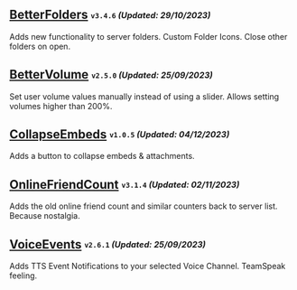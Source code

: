 ## [BetterFolders](https://betterdiscord.app/plugin/BetterFolders) <sub><sup>`v3.4.6` *(Updated: 29/10/2023)*</sup></sub>
Adds new functionality to server folders. Custom Folder Icons. Close other folders on open.

## [BetterVolume](https://betterdiscord.app/plugin/BetterVolume) <sub><sup>`v2.5.0` *(Updated: 25/09/2023)*</sup></sub>
Set user volume values manually instead of using a slider. Allows setting volumes higher than 200%.

## [CollapseEmbeds](https://betterdiscord.app/plugin/CollapseEmbeds) <sub><sup>`v1.0.5` *(Updated: 04/12/2023)*</sup></sub>
Adds a button to collapse embeds & attachments.

## [OnlineFriendCount](https://betterdiscord.app/plugin/OnlineFriendCount) <sub><sup>`v3.1.4` *(Updated: 02/11/2023)*</sup></sub>
Adds the old online friend count and similar counters back to server list. Because nostalgia.

## [VoiceEvents](https://betterdiscord.app/plugin/VoiceEvents) <sub><sup>`v2.6.1` *(Updated: 25/09/2023)*</sup></sub>
Adds TTS Event Notifications to your selected Voice Channel. TeamSpeak feeling.
